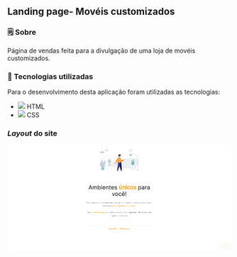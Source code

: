 ## Landing page- Movéis customizados

### 🗒 Sobre

Página de vendas feita para a divulgação de uma loja de movéis customizados.

### 🔧 Tecnologias utilizadas
Para o desenvolvimento desta aplicação foram utilizadas as tecnologias:
  - <img src="public/html.png" height="20"> HTML
  - <img src="public/css.png" height="20"> CSS 


  ### *Layout* do site
  
  <img src="projeto2/image/Screenshot 2024-06-29 12.45.32.png">
